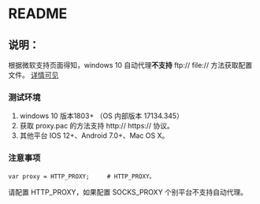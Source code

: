 # README
## 说明：
根据微软支持页面得知，windows 10 自动代理**不支持** ftp://   file:// 方法获取配置文件。 [详情可见](https://support.microsoft.com/en-gb/help/4025058/windows-10-does-not-read-a-pac-file-referenced-by-a-file-protocol)


###  测试环境
1.  windows 10 版本1803+ （OS 内部版本 17134.345）
2.  获取 proxy.pac 的方法支持 http://    https:// 协议。
3. 其他平台 IOS 12+、Android 7.0+、Mac OS X。


### 注意事项
```
var proxy = HTTP_PROXY;     # HTTP_PROXY。
```
请配置 HTTP_PROXY，如果配置 SOCKS_PROXY 个别平台不支持自动代理。
